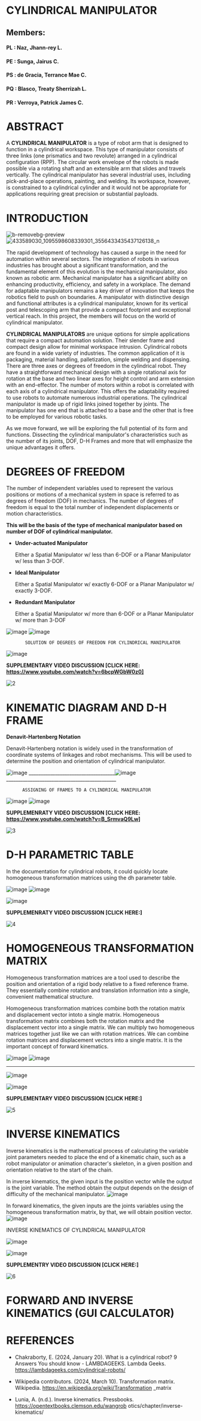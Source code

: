 # CYLINDRICAL MANIPULATOR

## Members:

#### PL : Naz, Jhann-rey L.
#### PE : Sunga, Jairus C.
#### PS : de Gracia, Terrance Mae C.
#### PQ : Blasco, Treaty Sherrizah L.
#### PR : Verroya, Patrick James C.

# **ABSTRACT**

A **CYLINDRICAL MANIPULATOR** is a type of robot arm that is designed to function in a cylindrical workspace. This type of manipulator consists of three links (one prismatics and two revolute) arranged in a cylindrical configuration (RPP). The circular work envelope of the robots is made possible via a rotating shaft and an extensible arm that slides and travels vertically. The cylindrical manipulator has several industrial uses, including pick-and-place operations, painting, and welding. Its workspace, however, is constrained to a cylindrical cylinder and it would not be appropriate for applications requiring great precision or substantial payloads.

# **INTRODUCTION**
![b-removebg-preview](https://github.com/patrickverroya/Cylindrical_Lab1/assets/157602175/1a0a72df-385f-462d-b5cb-e774d6771d76)  ![433589030_1095598608339301_3556433435437126138_n](https://github.com/patrickverroya/Cylindrical_Lab1/assets/157602175/a4f78d99-3eeb-4dca-bd88-b59a93c7b104)



The rapid development of technology has caused a surge in the need for automation within several sectors. The integration of robots in various industries has brought about a significant transformation, and the fundamental element of this evolution is the mechanical manipulator, also known as robotic arm. Mechanical manipulator has a significant ability on enhancing productivity, efficiency, and safety in a workplace. The demand for adaptable manipulators remains a key driver of innovation that keeps the robotics field to push on boundaries. A manipulator with distinctive design and functional attributes is a cylindrical manipulator, known for its vertical post and telescoping arm that provide a compact footprint and exceptional vertical reach. In this project, the members will focus on the world of cylindrical manipulator.

**CYLINDRICAL MANIPULATORS** are unique options for simple
applications that require a compact automation
solution. Their slender frame and compact design allow
for minimal workspace intrusion. Cylindrical robots are
found in a wide variety of industries. The common
application of it is packaging, material handling,
palletization, simple welding and dispensing.
There are three axes or degrees of freedom in the
cylindrical robot. They have a straightforward
mechanical design with a single rotational axis for
rotation at the base and two linear axes for height
control and arm extension with an end-effector. The
number of motors within a robot is correlated with each
axis of a cylindrical manipulator. This offers the
adaptability required to use robots to automate
numerous industrial operations. The cylindrical
manipulator is made up of rigid links joined together by
joints. The manipulator has one end that is attached to
a base and the other that is free to be employed for
various robotic tasks.

As we move forward, we will be exploring the full potential of its form and functions. Dissecting the cylindrical manipulator's characteristics such as the number of its joints, DOF, D-H Frames and more that will emphasize the unique advantages it offers.

# **DEGREES OF FREEDOM**
The number of independent variables used to
represent the various positions or motions of a
mechanical system in space is referred to as degrees
of freedom (DOF) in mechanics. The number of degrees
of freedom is equal to the total number of independent
displacements or motion characteristics.

**This will be the basis of the type of mechanical manipulator based on number of DOF of cylindrical manipulator.**
- **Under-actuated Manipulator**
     
  Either a Spatial Manipulator w/ less than 6-DOF or a
  Planar Manipulator w/ less than 3-DOF.
- **Ideal Manipulator**
  
   Either a Spatial Manipulator w/ exactly 6-DOF or a
   Planar Manipulator w/ exactly 3-DOF.
- **Redundant Manipulator**
  
    Either a Spatial Manipulator w/ more than 6-DOF or a
    Planar Manipulator w/ more than 3-DOF

![image](https://github.com/patrickverroya/Cylindrical_Lab1/assets/157602175/bda9c1cf-8b6d-461e-9802-b345a1a24d04)
![image](https://github.com/patrickverroya/Cylindrical_Lab1/assets/157602175/6424960a-aae6-4119-a182-dc7e488c6155)

           SOLUTION OF DEGREES OF FREEDON FOR CYLINDRICAL MANIPULATOR

  ![image](https://github.com/patrickverroya/Cylindrical_Lab1/assets/157602175/9a61137a-4107-4720-8e92-8ab032a708b1)

  **SUPPLEMENTARY VIDEO DISCUSSION [CLICK HERE: https://www.youtube.com/watch?v=6bcpWGbW0z0]** 
  
  ![2](https://github.com/patrickverroya/Cylindrical_Lab1/assets/157670284/05c9d249-3bb3-44c3-9e35-d948f7997cfd)

  # **KINEMATIC DIAGRAM AND D-H FRAME**

  **Denavit-Hartenberg Notation**

  Denavit-Hartenberg notation is widely used in the transformation of coordinate systems of linkages and robot mechanisms. This will be used to determine the position and orientation of cylindrical manipulator.

![image](https://github.com/patrickverroya/Cylindrical_Lab1/assets/157602175/42d40388-938d-44d2-a32a-6065c987ff21)
____________________________________![image](https://github.com/patrickverroya/Cylindrical_Lab1/assets/157602175/635250ed-cc00-41a1-b648-f5d1581b0ccb) ______________________________________________


          ASSIGNING OF FRAMES TO A CYLINDRICAL MANIPULATOR

![image](https://github.com/patrickverroya/Cylindrical_Lab1/assets/157602175/ca81b6a3-a2d8-4604-b92e-d7af45032c86)
![image](https://github.com/patrickverroya/Cylindrical_Lab1/assets/157602175/b394038e-b9e0-4216-80b0-51c6a1029a82)

  **SUPPLEMENRATY VIDEO DISCUSSION [CLICK HERE: https://www.youtube.com/watch?v=B_SrmvaQ9Lw]** 
  
![3](https://github.com/patrickverroya/Cylindrical_Lab1/assets/157670284/74297091-42c1-4e4d-9353-382a8f93952a)



# D-H PARAMETRIC TABLE

In the documentation for cylindrical robots, it could quickly locate homogeneous transformation matrices using the dh parameter table.

![image](https://github.com/patrickverroya/Cylindrical_Lab1/assets/157602175/e4628dcc-c56a-4388-80a6-86b23116c1c1)
![image](https://github.com/patrickverroya/Cylindrical_Lab1/assets/157602175/aa53777f-86ff-47f4-a303-eeccd84c6fae)

![image](https://github.com/patrickverroya/Cylindrical_Lab1/assets/157602175/fa7b1c60-9a69-40cc-900e-d6bef6edf038)

  **SUPPLEMENRATY VIDEO DISCUSSION [CLICK HERE:]** 
  
  ![4](https://github.com/patrickverroya/Cylindrical_Lab1/assets/157670284/153d0f93-d6a4-4f2b-b60a-a5f479368672)


# **HOMOGENEOUS TRANSFORMATION MATRIX**

Homogeneous transformation matrices are a tool
used to describe the position and orientation of a
rigid body relative to a fixed reference frame.
They essentially combine rotation and translation
information into a single, convenient mathematical
structure.

Homogeneous transformation matrices combine both the rotation matrix and displacement vector intoto a single matrix. Homogeneous transformation matrix combines both the rotation matrix and the displacement vector into a single matrix. We can multiply two homogeneous matrices together just like we can with rotation matrices. We can combine rotation matrices and displacement vectors into a single matrix. It is the important concept of forward kinematics.

![image](https://github.com/patrickverroya/Cylindrical_Lab1/assets/157602175/64123790-890e-46a8-a78a-267bdf14aa0d)
![image](https://github.com/patrickverroya/Cylindrical_Lab1/assets/157602175/93d77d1e-7677-4cf9-8889-6a72b3a0c731)

_________________________________________________________________________________________________________________________________________________

![image](https://github.com/patrickverroya/Cylindrical_Lab1/assets/157602175/fbe5a5c8-d1d1-469b-8882-6e618818fa1c)

![image](https://github.com/patrickverroya/Cylindrical_Lab1/assets/157602175/b09fca0f-058b-4044-bc01-b8f779cf7453)

  **SUPPLEMENTARY VIDEO DISCUSSION [CLICK HERE:]** 
  
  ![5](https://github.com/patrickverroya/Cylindrical_Lab1/assets/157670284/bf8a7a91-6842-4534-9781-06eb2cba34a0)


# **INVERSE KINEMATICS** 
Inverse kinematics is the mathematical process
of calculating the variable joint parameters
needed to place the end of a kinematic chain, such
as a robot manipulator or animation character's
skeleton, in a given position and orientation
relative to the start of the chain.

In inverse kinematics, the given input is the position vector while the output is the joint variable. The method obtain the output depends on the design of difficulty of the mechanical manipulator.
![image](https://github.com/patrickverroya/Cylindrical_Lab1/assets/157602175/e5d01b4b-c9af-49a5-b01c-8f89d320d3b4)

In forward kinematics, the given inputs are the joints variables using the homogeneous transformation matrix, by that, we will obtain position vector.
![image](https://github.com/patrickverroya/Cylindrical_Lab1/assets/157602175/84001ee9-2638-43c4-90d1-741f6d2da9dd)

INVERSE KINEMATICS OF CYLINDRICAL MANIPULATOR

![image](https://github.com/patrickverroya/Cylindrical_Lab1/assets/157602175/c156e7b5-aec3-4dc8-9440-d63a98e271de)

![image](https://github.com/patrickverroya/Cylindrical_Lab1/assets/157602175/9d37453a-8401-47f3-b10d-652f9559e821)

  **SUPPLEMENTRY VIDEO DISCUSSION [CLICK HERE:]** 
  
  ![6](https://github.com/patrickverroya/Cylindrical_Lab1/assets/157670284/4f2f8068-84a4-4fc3-b504-4bf68d1fa871)


# **FORWARD AND INVERSE KINEMATICS (GUI CALCULATOR)**


# **REFERENCES**
- Chakraborty, E. (2024, January 20). What is a
cylindrical robot? 9 Answers You should
know - LAMBDAGEEKS. Lambda Geeks.
https://lambdageeks.com/cylindrical-robots/

- Wikipedia contributors. (2024, March 10).
Transformation matrix. Wikipedia.
https://en.wikipedia.org/wiki/Transformation
_matrix

- Lunia, A. (n.d.). Inverse kinematics. Pressbooks.
https://opentextbooks.clemson.edu/wangrob
otics/chapter/inverse-kinematics/








